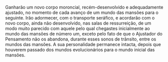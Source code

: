 ﻿Ganharão um novo corpo moroncial, recém-desenvolvido e adequadamente ajustado, no momento de cada avanço de um mundo das mansões para o seguinte. Irão adormecer, com o transporte seráfico, e acordarão com o novo corpo, ainda não desenvolvido, nas salas de ressurreição, de um modo muito parecido com aquele pelo qual chegastes inicialmente ao mundo das mansões de número um, exceto pelo fato de que o Ajustador do Pensamento não os abandona, durante esses sonos de trânsito, entre os mundos das mansões. A sua personalidade permanece intacta, depois que houverem passado dos mundos evolucionários para o mundo inicial das mansões.